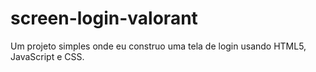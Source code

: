 # screen-login-valorant
 Um projeto simples onde eu construo uma tela de login usando HTML5, JavaScript e CSS.
